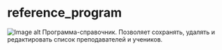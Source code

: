 # reference_program
![Image alt](https://github.com/SergeyG22/reference_program/blob/master/11.png)
Программа-справочник. Позволяет сохранять, удалять и редактировать список преподавателей и учеников.
